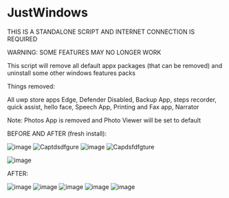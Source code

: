 # JustWindows
THIS IS A STANDALONE SCRIPT AND INTERNET CONNECTION IS REQUIRED

WARNING: SOME FEATURES MAY NO LONGER WORK

This script will remove all default appx packages (that can be removed) and uninstall some other windows features packs

Things removed:

All uwp store apps
Edge,
Defender Disabled,
Backup App,
steps recorder,
quick assist,
hello face,
Speech App,
Printing and Fax app,
Narrator

Note: Photos App is removed and Photo Viewer will be set to default


BEFORE AND AFTER (fresh install):

![image](https://github.com/zoicware/JustWindows/assets/118035521/3b018d0f-0f4b-4b4c-9939-47b2a2bd7ed8)
![Captdsdfgure](https://github.com/zoicware/JustWindows/assets/118035521/ef2427f8-4d06-40b8-af52-f0c710f39467)
![image](https://github.com/zoicware/JustWindows/assets/118035521/194d3a54-27fe-462c-a406-6f620aefdbcc)
![Capdsfdfgture](https://github.com/zoicware/JustWindows/assets/118035521/48777840-1f58-41c7-94dd-900582e207eb)

![image](https://github.com/zoicware/JustWindows/assets/118035521/1abf9a5b-8832-4f71-a37c-d9ef110e4499)



AFTER:

![image](https://github.com/zoicware/JustWindows/assets/118035521/1a08e399-e284-420e-b15e-c138e99bab72)
![image](https://github.com/zoicware/JustWindows/assets/118035521/8b2151f7-09b3-4158-9394-59fd6fa39f8a)
![image](https://github.com/zoicware/JustWindows/assets/118035521/2e1e3b81-01d1-492d-9230-209cdb2d4dd5)
![image](https://github.com/zoicware/JustWindows/assets/118035521/c310cce5-3bc9-4529-a068-b44a21aca6de)
![image](https://github.com/zoicware/JustWindows/assets/118035521/b684f10d-26c0-4319-b2c8-a5014f857ddb)






